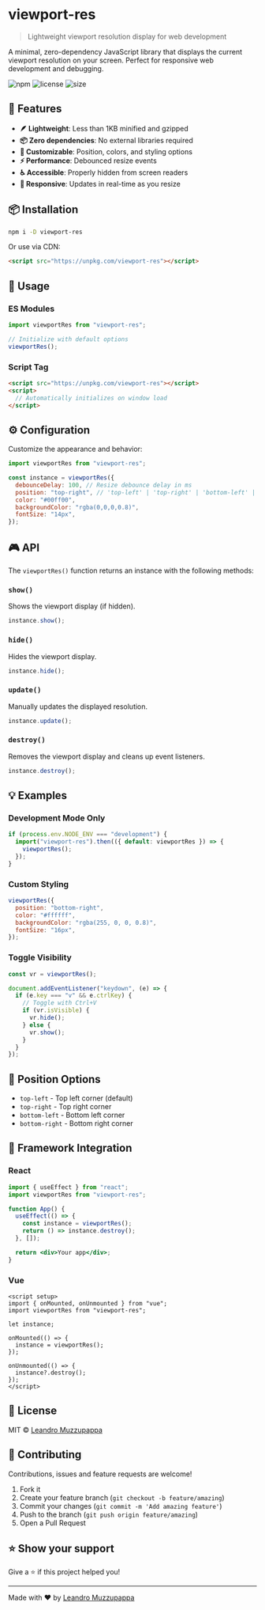 # viewport-res

> Lightweight viewport resolution display for web development

A minimal, zero-dependency JavaScript library that displays the current viewport resolution on your screen. Perfect for responsive web development and debugging.

![npm](https://img.shields.io/npm/v/viewport-res)
![license](https://img.shields.io/npm/l/viewport-res)
![size](https://img.shields.io/bundlephobia/minzip/viewport-res)

## 🚀 Features

- **🪶 Lightweight**: Less than 1KB minified and gzipped
- **📦 Zero dependencies**: No external libraries required
- **🎨 Customizable**: Position, colors, and styling options
- **⚡ Performance**: Debounced resize events
- **♿ Accessible**: Properly hidden from screen readers
- **📱 Responsive**: Updates in real-time as you resize

## 📦 Installation

```bash
npm i -D viewport-res
```

Or use via CDN:

```html
<script src="https://unpkg.com/viewport-res"></script>
```

## 🔧 Usage

### ES Modules

```javascript
import viewportRes from "viewport-res";

// Initialize with default options
viewportRes();
```

### Script Tag

```html
<script src="https://unpkg.com/viewport-res"></script>
<script>
  // Automatically initializes on window load
</script>
```

## ⚙️ Configuration

Customize the appearance and behavior:

```javascript
import viewportRes from "viewport-res";

const instance = viewportRes({
  debounceDelay: 100, // Resize debounce delay in ms
  position: "top-right", // 'top-left' | 'top-right' | 'bottom-left' | 'bottom-right'
  color: "#00ff00",
  backgroundColor: "rgba(0,0,0,0.8)",
  fontSize: "14px",
});
```

## 🎮 API

The `viewportRes()` function returns an instance with the following methods:

### `show()`

Shows the viewport display (if hidden).

```javascript
instance.show();
```

### `hide()`

Hides the viewport display.

```javascript
instance.hide();
```

### `update()`

Manually updates the displayed resolution.

```javascript
instance.update();
```

### `destroy()`

Removes the viewport display and cleans up event listeners.

```javascript
instance.destroy();
```

## 💡 Examples

### Development Mode Only

```javascript
if (process.env.NODE_ENV === "development") {
  import("viewport-res").then(({ default: viewportRes }) => {
    viewportRes();
  });
}
```

### Custom Styling

```javascript
viewportRes({
  position: "bottom-right",
  color: "#ffffff",
  backgroundColor: "rgba(255, 0, 0, 0.8)",
  fontSize: "16px",
});
```

### Toggle Visibility

```javascript
const vr = viewportRes();

document.addEventListener("keydown", (e) => {
  if (e.key === "v" && e.ctrlKey) {
    // Toggle with Ctrl+V
    if (vr.isVisible) {
      vr.hide();
    } else {
      vr.show();
    }
  }
});
```

## 🎨 Position Options

- `top-left` - Top left corner (default)
- `top-right` - Top right corner
- `bottom-left` - Bottom left corner
- `bottom-right` - Bottom right corner

## 🔌 Framework Integration

### React

```jsx
import { useEffect } from "react";
import viewportRes from "viewport-res";

function App() {
  useEffect(() => {
    const instance = viewportRes();
    return () => instance.destroy();
  }, []);

  return <div>Your app</div>;
}
```

### Vue

```vue
<script setup>
import { onMounted, onUnmounted } from "vue";
import viewportRes from "viewport-res";

let instance;

onMounted(() => {
  instance = viewportRes();
});

onUnmounted(() => {
  instance?.destroy();
});
</script>
```

## 📄 License

MIT © [Leandro Muzzupappa](https://github.com/leandromuzzupappa)

## 🤝 Contributing

Contributions, issues and feature requests are welcome!

1. Fork it
2. Create your feature branch (`git checkout -b feature/amazing`)
3. Commit your changes (`git commit -m 'Add amazing feature'`)
4. Push to the branch (`git push origin feature/amazing`)
5. Open a Pull Request

## ⭐ Show your support

Give a ⭐️ if this project helped you!

---

Made with ❤️ by [Leandro Muzzupappa](https://github.com/leandromuzzupappa)
